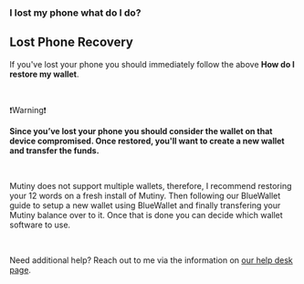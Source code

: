 ### I lost my phone what do I do?

<h2 class="text-2xl pb-4 text-[#f7931a] font-semibold">Lost Phone Recovery</h2>

If you've lost your phone you should immediately follow the above **How do I restore my wallet**. 

<br>

<p class="text-lg pb-2 font-semibold">❗Warning❗</p>

**Since you’ve lost your phone you should consider the wallet on that device compromised.
Once restored, you'll want to create a new wallet and transfer the funds.** 

<br>

Mutiny does not support multiple wallets, therefore, I recommend restoring your 12 words on a fresh install of Mutiny. 
Then following our BlueWallet guide to setup a new wallet using BlueWallet and finally transfering your Mutiny balance over to it. 
Once that is done you can decide which wallet software to use. 

<br>

Need additional help? Reach out to me via the information on <a class="text-[#8cb4ff] underline-offset-auto font-semibold" href="/faq" target="_blank">our help desk page<a>.
